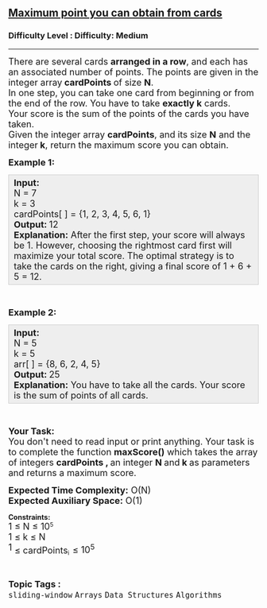 <h2><a href="https://www.geeksforgeeks.org/problems/maximum-point-you-can-obtain-from-cards/1">Maximum point you can obtain from cards</a></h2><h3>Difficulty Level : Difficulty: Medium</h3><hr><div class="problems_problem_content__Xm_eO"><p><span style="font-size:18px">There are several cards <strong>arranged in a row</strong>, and each has an associated number of points. The points are given in the integer array<strong> cardPoints </strong>of size <strong>N</strong>.<br>
In one step, you can take&nbsp;one card from beginning or from the end of the row. You have to take <strong>exactly k</strong> cards.<br>
Your score is the sum of the points of the cards you have taken.<br>
Given the integer array <strong>cardPoints</strong>,&nbsp;and its size <strong>N</strong> and the integer<strong> </strong><strong>k</strong>, return the maximum score you can obtain.</span></p>

<p><span style="font-size:18px"><strong>Example 1:</strong></span></p>

<div style="background: rgb(238, 238, 238); border: 1px solid rgb(204, 204, 204); padding: 5px 10px; --darkreader-inline-bgimage: initial; --darkreader-inline-bgcolor:#222426; --darkreader-inline-border-top:#3e4446; --darkreader-inline-border-right:#3e4446; --darkreader-inline-border-bottom:#3e4446; --darkreader-inline-border-left:#3e4446;"><span style="font-size:18px"><strong>Input:</strong><br>
N = 7<br>
k = 3<br>
cardPoints[ ] = {1, 2, 3, 4, 5, 6, 1}<br>
<strong>Output:&nbsp;</strong>12<br>
<strong>Explanation:</strong>&nbsp;After the first step, your score will always be 1. However, choosing the rightmost card first will maximize your total score. The optimal strategy is to take the cards on the right, giving a final score of 1 + 6 + 5 = 12.</span></div>

<p>&nbsp;</p>

<p><span style="font-size:18px"><strong>Example 2:</strong></span></p>

<div style="background: rgb(238, 238, 238); border: 1px solid rgb(204, 204, 204); padding: 5px 10px; --darkreader-inline-bgimage: initial; --darkreader-inline-bgcolor:#222426; --darkreader-inline-border-top:#3e4446; --darkreader-inline-border-right:#3e4446; --darkreader-inline-border-bottom:#3e4446; --darkreader-inline-border-left:#3e4446;"><span style="font-size:18px"><strong>Input:</strong><br>
N = 5<br>
k = 5<br>
arr[ ] = {8, 6, 2,&nbsp;4, 5}<br>
<strong>Output:&nbsp;</strong>25<br>
<strong>Explanation:</strong>&nbsp;You have to take all the cards. Your score is the sum of points of all cards.</span></div>

<p>&nbsp;</p>

<p><span style="font-size:18px"><strong>Your Task:</strong><br>
You don't need to read input or print anything. Your task is to complete the function <strong>maxScore()</strong>&nbsp;which takes the&nbsp;array of&nbsp;integers <strong>cardPoints&nbsp;, </strong>an integer&nbsp;<strong>N </strong>and<strong> k&nbsp;</strong>as parameters and returns a maximum score.</span></p>

<p><span style="font-size:18px"><strong>Expected Time Complexity:</strong>&nbsp;O(N)<br>
<strong>Expected Auxiliary Space:</strong>&nbsp;O(1)</span></p>

<p><strong>Constraints:</strong><br>
<span style="font-size:18px">1 ≤ N ≤ 10</span><sup>5</sup><br>
<span style="font-size:18px">1 ≤ k&nbsp;≤ N</span><br>
<sup><span style="font-size:18px">1&nbsp;</span></sup><span style="font-size:18px">≤ cardPoints</span><sub>i&nbsp; </sub><span style="font-size:18px">≤ 10<sup>5</sup></span></p>
</div><br><p><span style=font-size:18px><strong>Topic Tags : </strong><br><code>sliding-window</code>&nbsp;<code>Arrays</code>&nbsp;<code>Data Structures</code>&nbsp;<code>Algorithms</code>&nbsp;
